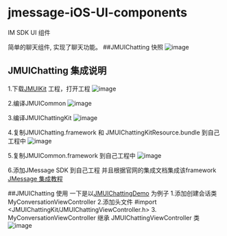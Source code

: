 # jmessage-iOS-UI-components
IM SDK UI 组件

简单的聊天组件, 实现了聊天功能。
##JMUIChatting 快照 
![image](https://github.com/jpush/jmessage-ios-uikit/blob/master/JMUIChattingKit/README_JMUIChatting集成说明图/JMUIChatting快照.gif)

## JMUIChatting 集成说明
1.下载[JMUIKit](https://github.com/jpush/jmessage-ios-uikit/archive/master.zip) 工程，打开工程
![image](https://github.com/jpush/jmessage-ios-uikit/blob/master/JMUIChattingKit/README_JMUIChatting集成说明图/1.打开工程.gif)

2.编译JMUICommon
![image](https://github.com/jpush/jmessage-ios-uikit/blob/master/JMUIChattingKit/README_JMUIChatting集成说明图/2.编译JMUICommon.gif)

3.编译JMUIChattingKit
![image](https://github.com/jpush/jmessage-ios-uikit/blob/master/JMUIChattingKit/README_JMUIChatting集成说明图/编译JMUIChattingKitFramework.gif)

4.复制JMUIChatting.framework 和 JMUIChattingKitResource.bundle 到自己工程中
![image](https://github.com/jpush/jmessage-ios-uikit/blob/master/JMUIChattingKit/README_JMUIChatting集成说明图/ADDChattingKitAndResouceToMyproject.gif)

5.复制JMUICommon.framework 到自己工程中
![image](https://github.com/jpush/jmessage-ios-uikit/blob/master/JMUIChattingKit/README_JMUIChatting集成说明图/5.拷贝JMUIChatting库到自己工程中.gif)

6.添加JMessage SDK 到自己工程 并且根据官网的集成文档集成该framework [JMessage 集成教程](http://docs.jpush.io/guideline/jmessage_ios_guide/)

##JMUIChatting 使用
一下是以[JMUIChattingDemo](/JMUIChattingDemo) 为例子
1.添加创建会话类 MyConversationViewController 
2.添加头文件 #import <JMUIChattingKit/JMUIChattingViewController.h>
3. MyConversationViewController 继承 JMUIChattingViewController 类
![image](https://github.com/jpush/jmessage-ios-uikit/blob/master/JMUIChattingKit/README_JMUIChatting集成说明图/代码JMUIChatting集成说明.gif)
